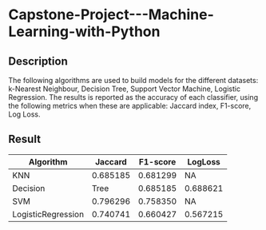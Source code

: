 # Capstone-Project---Machine-Learning-with-Python
## Description
The following algorithms are used to build models for the different datasets: k-Nearest Neighbour, Decision Tree, Support Vector Machine, Logistic Regression. The results is reported as the accuracy of each classifier, using the following metrics when these are applicable: Jaccard index, F1-score, Log Loss.

## Result
Algorithm|Jaccard|F1-score|LogLoss|
| ---------- | ----------- | ----------- | -----------|
|	KNN|	0.685185|	0.681299|NA|
|	Decision| Tree|	0.685185|	0.688621|	NA|
|	SVM|	0.796296|	0.758350|	NA|
|	LogisticRegression|	0.740741|	0.660427|	0.567215|
